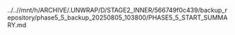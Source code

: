 ../..//mnt/h/ARCHIVE/.UNWRAP/D/STAGE2_INNER/566749f0c439/backup_repository/phase5_5_backup_20250805_103800/PHASE5_5_START_SUMMARY.md